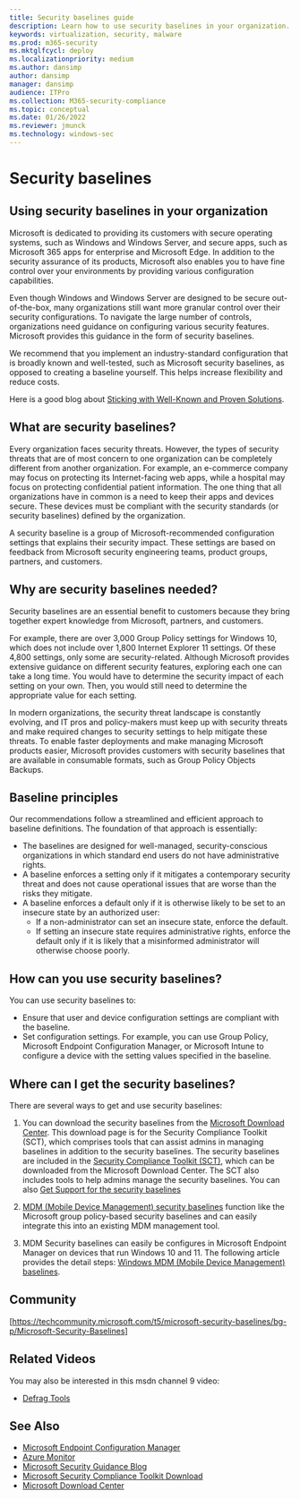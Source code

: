 ```yaml
---
title: Security baselines guide
description: Learn how to use security baselines in your organization.
keywords: virtualization, security, malware
ms.prod: m365-security
ms.mktglfcycl: deploy
ms.localizationpriority: medium
ms.author: dansimp
author: dansimp
manager: dansimp
audience: ITPro
ms.collection: M365-security-compliance
ms.topic: conceptual
ms.date: 01/26/2022
ms.reviewer: jmunck
ms.technology: windows-sec
---
```


# Security baselines


## Using security baselines in your organization 

Microsoft is dedicated to providing its customers with secure operating systems, such as Windows and Windows Server, and secure apps, such as Microsoft 365 apps for enterprise and Microsoft Edge. In addition to the security assurance of its products, Microsoft also enables you to have fine control over your environments by providing various configuration capabilities. 

Even though Windows and Windows Server are designed to be secure out-of-the-box, many organizations still want more granular control over their security configurations. To navigate the large number of controls, organizations need guidance on configuring various security features. Microsoft provides this guidance in the form of security baselines.

We recommend that you implement an industry-standard configuration that is broadly known and well-tested, such as Microsoft security baselines, as opposed to creating a baseline yourself. This helps increase flexibility and reduce costs. 

Here is a good blog about [Sticking with Well-Known and Proven Solutions](/archive/blogs/fdcc/sticking-with-well-known-and-proven-solutions).

## What are security baselines? 

Every organization faces security threats. However, the types of security threats that are of most concern to one organization can be completely different from another organization. For example, an e-commerce company may focus on protecting its Internet-facing web apps, while a hospital may focus on protecting confidential patient information. The one thing that all organizations have in common is a need to keep their apps and devices secure. These devices must be compliant with the security standards (or security baselines) defined by the organization. 

A security baseline is a group of Microsoft-recommended configuration settings that explains their security impact. These settings are based on feedback from Microsoft security engineering teams, product groups, partners, and customers. 

## Why are security baselines needed? 

Security baselines are an essential benefit to customers because they bring together expert knowledge from Microsoft, partners, and customers. 

For example, there are over 3,000 Group Policy settings for Windows 10, which does not include over 1,800 Internet Explorer 11 settings. Of these 4,800 settings, only some are security-related. Although Microsoft provides extensive guidance on different security features, exploring each one can take a long time. You would have to determine the security impact of each setting on your own. Then, you would still need to determine  the appropriate value for each setting. 

In modern organizations, the security threat landscape is constantly evolving, and IT pros and policy-makers must keep up with security threats and make required changes to security settings to help mitigate these threats. To enable faster deployments and make managing Microsoft products easier, Microsoft provides customers with security baselines that are available in consumable formats, such as Group Policy Objects Backups.

## Baseline principles
Our recommendations follow a streamlined and efficient approach to baseline definitions. The foundation of that approach is essentially:
-   The baselines are designed for well-managed, security-conscious organizations in which standard end users do not have administrative rights.
-   A baseline enforces a setting only if it mitigates a contemporary security threat and does not cause operational issues that are worse than the risks they mitigate.
-   A baseline enforces a default only if it is otherwise likely to be set to an insecure state by an authorized user:
    -   If a non-administrator can set an insecure state, enforce the default.
    -   If setting an insecure state requires administrative rights, enforce the default only if it is likely that a misinformed administrator will otherwise choose poorly.

## How can you use security baselines? 

You can use security baselines to: 
-   Ensure that user and device configuration settings are compliant with the baseline. 
-   Set configuration settings. For example, you can use Group Policy, Microsoft Endpoint Configuration Manager, or Microsoft Intune to configure a device with the setting values specified in the baseline. 

## Where can I get the security baselines? 

There are several ways to get and use security baselines:

1. You can download the security baselines from the [Microsoft Download Center](https://www.microsoft.com/download/details.aspx?id=55319). This download page is for the Security Compliance Toolkit (SCT), which comprises tools that can assist admins in managing  baselines in addition to the security baselines. The security baselines are included in the [Security Compliance Toolkit (SCT)](security-compliance-toolkit-10.md), which can be downloaded from the Microsoft Download Center. The SCT also includes tools to help admins manage the security baselines. You can also [Get Support for the security baselines](get-support-for-security-baselines.md) 

2. [MDM (Mobile Device Management) security baselines](/windows/client-management/mdm/#mdm-security-baseline) function like the Microsoft group policy-based security baselines and can easily integrate this into an existing MDM management tool. 

3. MDM Security baselines can easily be configures in Microsoft Endpoint Manager on devices that run Windows 10 and 11. The following article provides the detail steps: [Windows MDM (Mobile Device Management) baselines](/mem/intune/protect/security-baseline-settings-mdm-all).

## Community

[https://techcommunity.microsoft.com/t5/microsoft-security-baselines/bg-p/Microsoft-Security-Baselines]

## Related Videos

You may also be interested in this msdn channel 9 video: 
-   [Defrag Tools](https://channel9.msdn.com/Shows/Defrag-Tools/Defrag-Tools-174-Security-Baseline-Policy-Analyzer-and-LGPO)

## See Also

-   [Microsoft Endpoint Configuration Manager](/configmgr/)
-   [Azure Monitor](/azure/azure-monitor/)
-   [Microsoft Security Guidance Blog](/archive/blogs/secguide/)
-   [Microsoft Security Compliance Toolkit Download](https://www.microsoft.com/download/details.aspx?id=55319)
-   [Microsoft Download Center](https://www.microsoft.com/download/details.aspx?id=55319)
